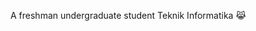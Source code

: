 A freshman undergraduate student Teknik Informatika 😹


<!---
arfianda/arfianda is a ✨ special ✨ repository because its `README.md` (this file) appears on your GitHub profile.
You can click the Preview link to take a look at your changes.
--->

